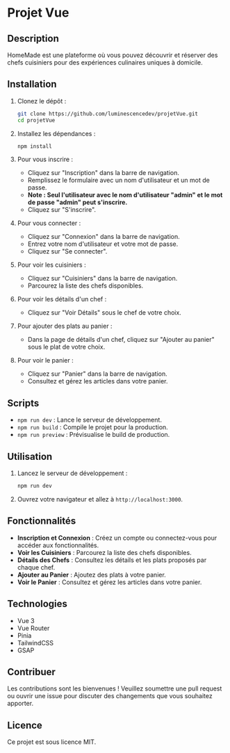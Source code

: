 # Projet Vue

## Description
HomeMade est une plateforme où vous pouvez découvrir et réserver des chefs cuisiniers pour des expériences culinaires uniques à domicile.

## Installation
1. Clonez le dépôt :
    ```bash
    git clone https://github.com/luminescencedev/projetVue.git
    cd projetVue
    ```

2. Installez les dépendances :
    ```bash
    npm install
    ```

3. Pour vous inscrire :
    - Cliquez sur "Inscription" dans la barre de navigation.
    - Remplissez le formulaire avec un nom d'utilisateur et un mot de passe.
    - **Note : Seul l'utilisateur avec le nom d'utilisateur "admin" et le mot de passe "admin" peut s'inscrire.**
    - Cliquez sur "S'inscrire".

4. Pour vous connecter :
    - Cliquez sur "Connexion" dans la barre de navigation.
    - Entrez votre nom d'utilisateur et votre mot de passe.
    - Cliquez sur "Se connecter".

5. Pour voir les cuisiniers :
    - Cliquez sur "Cuisiniers" dans la barre de navigation.
    - Parcourez la liste des chefs disponibles.

6. Pour voir les détails d'un chef :
    - Cliquez sur "Voir Détails" sous le chef de votre choix.

7. Pour ajouter des plats au panier :
    - Dans la page de détails d'un chef, cliquez sur "Ajouter au panier" sous le plat de votre choix.

8. Pour voir le panier :
    - Cliquez sur "Panier" dans la barre de navigation.
    - Consultez et gérez les articles dans votre panier.

## Scripts
- `npm run dev` : Lance le serveur de développement.
- `npm run build` : Compile le projet pour la production.
- `npm run preview` : Prévisualise le build de production.

## Utilisation
1. Lancez le serveur de développement :
    ```bash
    npm run dev
    ```

2. Ouvrez votre navigateur et allez à `http://localhost:3000`.

## Fonctionnalités
- **Inscription et Connexion** : Créez un compte ou connectez-vous pour accéder aux fonctionnalités.
- **Voir les Cuisiniers** : Parcourez la liste des chefs disponibles.
- **Détails des Chefs** : Consultez les détails et les plats proposés par chaque chef.
- **Ajouter au Panier** : Ajoutez des plats à votre panier.
- **Voir le Panier** : Consultez et gérez les articles dans votre panier.

## Technologies
- Vue 3
- Vue Router
- Pinia
- TailwindCSS
- GSAP

## Contribuer
Les contributions sont les bienvenues ! Veuillez soumettre une pull request ou ouvrir une issue pour discuter des changements que vous souhaitez apporter.

## Licence
Ce projet est sous licence MIT.